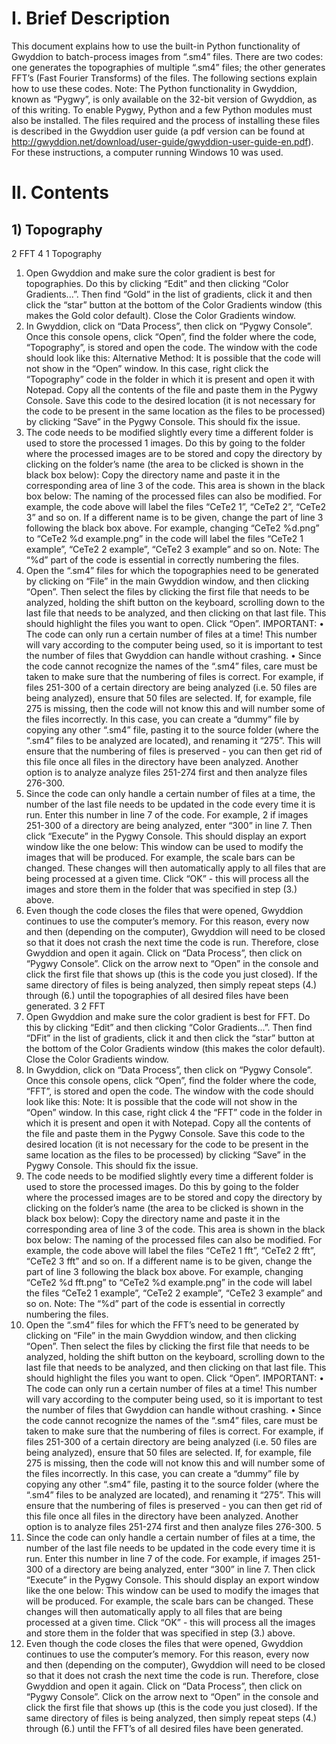 # I. Brief Description 
This document explains how to use the built-in Python functionality of Gwyddion to batch-process images
from “.sm4” files. There are two codes: one generates the topographies of multiple “.sm4” files; the other
generates FFT’s (Fast Fourier Transforms) of the files. The following sections explain how to use these
codes.
Note: The Python functionality in Gwyddion, known as “Pygwy”, is only available on the 32-bit
version of Gwyddion, as of this writing. To enable Pygwy, Python and a few Python modules must also be
installed. The files required and the process of installing these files is described in the Gwyddion user guide
(a pdf version can be found at http://gwyddion.net/download/user-guide/gwyddion-user-guide-en.pdf).
For these instructions, a computer running Windows 10 was used.
# II. Contents
## 1) Topography 
2 FFT 4
1 Topography
1. Open Gwyddion and make sure the color gradient is best for topographies. Do this by clicking “Edit”
and then clicking “Color Gradients...”. Then find “Gold” in the list of gradients, click it and then
click the “star” button at the bottom of the Color Gradients window (this makes the Gold color
default). Close the Color Gradients window.
2. In Gwyddion, click on “Data Process”, then click on “Pygwy Console”. Once this console opens, click
“Open”, find the folder where the code, “Topography”, is stored and open the code. The window
with the code should look like this:
Alternative Method: It is possible that the code will not show in the “Open” window. In this
case, right click the “Topography” code in the folder in which it is present and open it with Notepad.
Copy all the contents of the file and paste them in the Pygwy Console. Save this code to the desired
location (it is not necessary for the code to be present in the same location as the files to be processed)
by clicking “Save” in the Pygwy Console. This should fix the issue.
3. The code needs to be modified slightly every time a different folder is used to store the processed
1
images. Do this by going to the folder where the processed images are to be stored and copy the
directory by clicking on the folder’s name (the area to be clicked is shown in the black box below):
Copy the directory name and paste it in the corresponding area of line 3 of the code. This area is
shown in the black box below:
The naming of the processed files can also be modified. For example, the code above will label the files “CeTe2 1”, “CeTe2 2”, “CeTe2 3” and so on. If a different name is to be given,
change the part of line 3 following the black box above. For example, changing “CeTe2 %d.png”
to “CeTe2 %d example.png” in the code will label the files “CeTe2 1 example”, “CeTe2 2 example”,
“CeTe2 3 example” and so on.
Note: The “%d” part of the code is essential in correctly numbering the files.
4. Open the “.sm4” files for which the topographies need to be generated by clicking on “File” in the
main Gwyddion window, and then clicking “Open”. Then select the files by clicking the first file that
needs to be analyzed, holding the shift button on the keyboard, scrolling down to the last file that
needs to be analyzed, and then clicking on that last file. This should highlight the files you want to
open. Click “Open”.
IMPORTANT:
• The code can only run a certain number of files at a time! This number will vary according
to the computer being used, so it is important to test the number of files that Gwyddion can
handle without crashing.
• Since the code cannot recognize the names of the “.sm4” files, care must be taken to make sure
that the numbering of files is correct. For example, if files 251-300 of a certain directory are
being analyzed (i.e. 50 files are being analyzed), ensure that 50 files are selected. If, for example,
file 275 is missing, then the code will not know this and will number some of the files incorrectly.
In this case, you can create a “dummy” file by copying any other “.sm4” file, pasting it to the
source folder (where the “.sm4” files to be analyzed are located), and renaming it “275”. This
will ensure that the numbering of files is preserved - you can then get rid of this file once all
files in the directory have been analyzed. Another option is to analyze analyze files 251-274 first
and then analyze files 276-300.
5. Since the code can only handle a certain number of files at a time, the number of the last file needs
to be updated in the code every time it is run. Enter this number in line 7 of the code. For example,
2
if images 251-300 of a directory are being analyzed, enter “300” in line 7. Then click “Execute” in
the Pygwy Console. This should display an export window like the one below:
This window can be used to modify the images that will be produced. For example, the scale bars
can be changed. These changes will then automatically apply to all files that are being processed at
a given time. Click “OK” - this will process all the images and store them in the folder that was
specified in step (3.) above.
6. Even though the code closes the files that were opened, Gwyddion continues to use the computer’s
memory. For this reason, every now and then (depending on the computer), Gwyddion will need to
be closed so that it does not crash the next time the code is run. Therefore, close Gwyddion and
open it again. Click on “Data Process”, then click on “Pygwy Console”. Click on the arrow next
to “Open” in the console and click the first file that shows up (this is the code you just closed). If
the same directory of files is being analyzed, then simply repeat steps (4.) through (6.) until the
topographies of all desired files have been generated.
3
2 FFT
1. Open Gwyddion and make sure the color gradient is best for FFT. Do this by clicking “Edit” and
then clicking “Color Gradients...”. Then find “DFit” in the list of gradients, click it and then click
the “star” button at the bottom of the Color Gradients window (this makes the color default). Close
the Color Gradients window.
2. In Gwyddion, click on “Data Process”, then click on “Pygwy Console”. Once this console opens,
click “Open”, find the folder where the code, “FFT”, is stored and open the code. The window with
the code should look like this:
Note: It is possible that the code will not show in the “Open” window. In this case, right click
4
the “FFT” code in the folder in which it is present and open it with Notepad. Copy all the contents
of the file and paste them in the Pygwy Console. Save this code to the desired location (it is not
necessary for the code to be present in the same location as the files to be processed) by clicking
“Save” in the Pygwy Console. This should fix the issue.
3. The code needs to be modified slightly every time a different folder is used to store the processed
images. Do this by going to the folder where the processed images are to be stored and copy the
directory by clicking on the folder’s name (the area to be clicked is shown in the black box below):
Copy the directory name and paste it in the corresponding area of line 3 of the code. This area is
shown in the black box below:
The naming of the processed files can also be modified. For example, the code above will label
the files “CeTe2 1 fft”, “CeTe2 2 fft”, “CeTe2 3 fft” and so on. If a different name is to be given,
change the part of line 3 following the black box above. For example, changing “CeTe2 %d fft.png”
to “CeTe2 %d example.png” in the code will label the files “CeTe2 1 example”, “CeTe2 2 example”,
“CeTe2 3 example” and so on.
Note: The “%d” part of the code is essential in correctly numbering the files.
4. Open the “.sm4” files for which the FFT’s need to be generated by clicking on “File” in the main
Gwyddion window, and then clicking “Open”. Then select the files by clicking the first file that needs
to be analyzed, holding the shift button on the keyboard, scrolling down to the last file that needs
to be analyzed, and then clicking on that last file. This should highlight the files you want to open.
Click “Open”.
IMPORTANT:
• The code can only run a certain number of files at a time! This number will vary according
to the computer being used, so it is important to test the number of files that Gwyddion can
handle without crashing.
• Since the code cannot recognize the names of the “.sm4” files, care must be taken to make sure
that the numbering of files is correct. For example, if files 251-300 of a certain directory are
being analyzed (i.e. 50 files are being analyzed), ensure that 50 files are selected. If, for example,
file 275 is missing, then the code will not know this and will number some of the files incorrectly.
In this case, you can create a “dummy” file by copying any other “.sm4” file, pasting it to the
source folder (where the “.sm4” files to be analyzed are located), and renaming it “275”. This
will ensure that the numbering of files is preserved - you can then get rid of this file once all
files in the directory have been analyzed. Another option is to analyze files 251-274 first and
then analyze files 276-300.
5
5. Since the code can only handle a certain number of files at a time, the number of the last file needs
to be updated in the code every time it is run. Enter this number in line 7 of the code. For example,
if images 251-300 of a directory are being analyzed, enter “300” in line 7. Then click “Execute” in
the Pygwy Console. This should display an export window like the one below:
This window can be used to modify the images that will be produced. For example, the scale bars
can be changed. These changes will then automatically apply to all files that are being processed at
a given time. Click “OK” - this will process all the images and store them in the folder that was
specified in step (3.) above.
6. Even though the code closes the files that were opened, Gwyddion continues to use the computer’s
memory. For this reason, every now and then (depending on the computer), Gwyddion will need to
be closed so that it does not crash the next time the code is run. Therefore, close Gwyddion and
open it again. Click on “Data Process”, then click on “Pygwy Console”. Click on the arrow next to
“Open” in the console and click the first file that shows up (this is the code you just closed). If the
same directory of files is being analyzed, then simply repeat steps (4.) through (6.) until the FFT’s
of all desired files have been generated.

